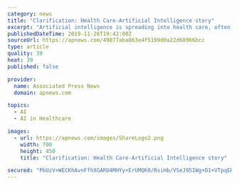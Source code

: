 ```yaml
---
category: news
title: "Clarification: Health Care-Artificial Intelligence story"
excerpt: "Artificial intelligence is spreading into health care, often as software or a computer program capable of learning from large amounts of data and making predictions to guide care or help patients. It already detects an eye disease tied to diabetes and does other behind-the-scenes work like helping doctors interpret MRI scans and other imaging ..."
publishedDateTime: 2019-11-26T19:42:00Z
sourceUrl: https://apnews.com/49877aba863e4f5199d0a22d68966bcc
type: article
quality: 39
heat: 39
published: false

provider:
  name: Associated Press News
  domain: apnews.com

topics:
  - AI
  - AI in Healthcare

images:
  - url: https://apnews.com/images/ShareLogo2.png
    width: 700
    height: 450
    title: "Clarification: Health Care-Artificial Intelligence story"

secured: "PbUzV+WECKhAvnFfhXGARU4MHYy+ErUMQK0/RsiHb/VSeJ95IWg+D1+VTpqEHuvy7vthmBNv9Fbhbm94hs3M9qgkb9mc+W4b70DGWrH2OddoRW2V9N0T9vu5NEfZmkysHJRBnqclvvwZfCobddbsvdFjR1yy5TIwLuMtOxX1w0atwK4yC+ysPwmAWWpnxByQDcIsEz7glTwkZFZ0GIQzHYyDJkrzck1vYPEEakmrHZr58WcfXtJIMvlty74Sp9y6CZ5Zw12OZGapsjvhsdNHng==;UGV5JS11ru2HPtX3HSKP+w=="
---
```


